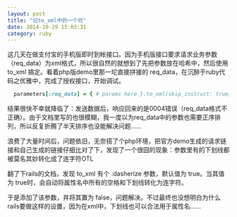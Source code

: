 ```yaml
---
layout: post
title: "记to_xml中的一个坑"
date: 2014-10-29 15:03:31
category: ruby
---
```


这几天在做支付宝的手机版即时到帐接口。因为手机版接口要求请求业务参数（req\_data）为xml格式，所以很自然的就想到了先把参数放在哈希中，然后使用 to\_xml 搞定。看着php版demo里那一坨直接拼接的 req\_data，在沉醉于ruby代码之优雅中，完成了授权接口，开始调试。

```ruby
  parameters[:req_data] = { # params here }.to_xml(skip_instruct: true, skip_types: true, root: 'direct_trade_create_req', indent: 0)
```

结果很快不幸就降临了：发送数据后，响应回来的是0004错误（req_data格式不正确）。由于文档里写的也很模糊，我一度以为req\_data中的参数也需要正序排列，所以反复折腾了半天排序也没能解决问题……

浪费了大量时间后，问题依旧，无奈搭了个php环境，把官方demo生成的请求链接和自己生成的链接仔细比对了下，发现了一个很囧的现象：参数里有的下划线都被莫名其妙转化成了连字符OTL

翻了下rails的文档，发现 to_xml 有个 :dasherize 参数，默认值为 true。当其值为 true时，会自动将属性名中所有的空格和下划线转化为连字符。

于是添加了该参数，并将其置为 false，问题解决。不过最终也没想明白为什么 rails要做这样的设置，因为在xml中，下划线也可以合法用于属性名……
